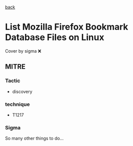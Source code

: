 [back](../index.md)
# List Mozilla Firefox Bookmark Database Files on Linux
Cover by sigma :x: 

## MITRE
### Tactic
  - discovery

### technique
  - T1217

### Sigma

 So many other things to do...